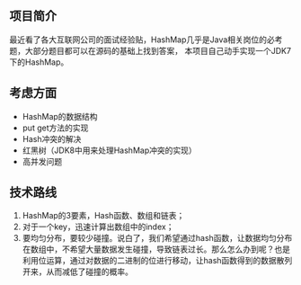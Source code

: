 ## 项目简介
最近看了各大互联网公司的面试经验贴，HashMap几乎是Java相关岗位的必考题，大部分题目都可以在源码的基础上找到答案，
本项目自己动手实现一个JDK7下的HashMap。
## 考虑方面
* HashMap的数据结构
* put get方法的实现
* Hash冲突的解决
* 红黑树（JDK8中用来处理HashMap冲突的实现）
* 高并发问题
## 技术路线
1. HashMap的3要素，Hash函数、数组和链表；
2. 对于一个key，迅速计算出数组中的index；
3. 要均匀分布，要较少碰撞。说白了，我们希望通过hash函数，让数据均匀分布在数组中，不希望大量数据发生碰撞，导致链表过长。那么怎么办到呢？也是利用位运算，通过对数据的二进制的位进行移动，让hash函数得到的数据散列开来，从而减低了碰撞的概率。